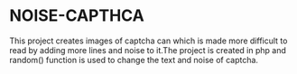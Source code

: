 # NOISE-CAPTHCA
This project creates images of captcha can which is made more difficult to read by adding more lines and noise to it.The project is created in php and random() function is used to change the text and noise of captcha.
